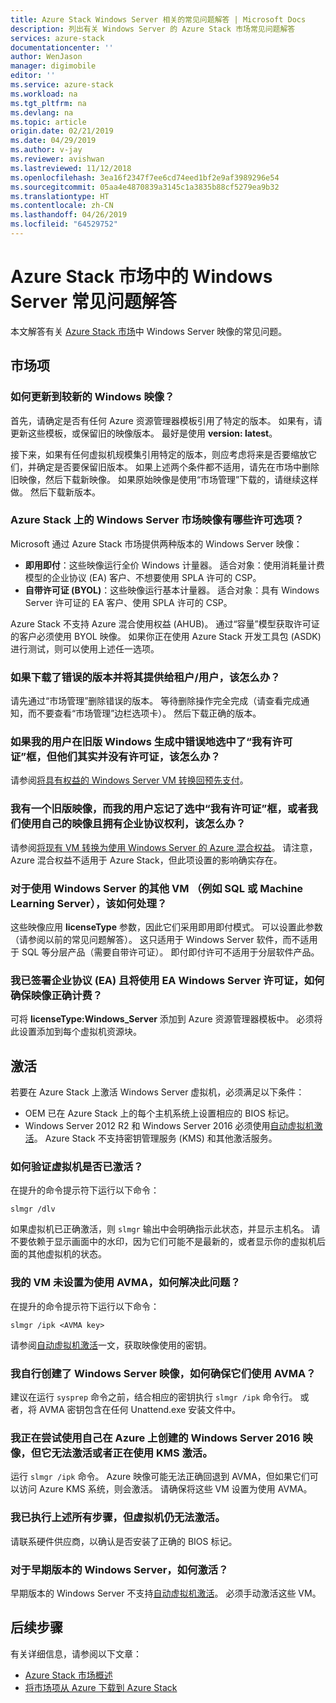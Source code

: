```yaml
---
title: Azure Stack Windows Server 相关的常见问题解答 | Microsoft Docs
description: 列出有关 Windows Server 的 Azure Stack 市场常见问题解答
services: azure-stack
documentationcenter: ''
author: WenJason
manager: digimobile
editor: ''
ms.service: azure-stack
ms.workload: na
ms.tgt_pltfrm: na
ms.devlang: na
ms.topic: article
origin.date: 02/21/2019
ms.date: 04/29/2019
ms.author: v-jay
ms.reviewer: avishwan
ms.lastreviewed: 11/12/2018
ms.openlocfilehash: 3ea16f2347f7ee6cd74eed1bf2e9af3989296e54
ms.sourcegitcommit: 05aa4e4870839a3145c1a3835b88cf5279ea9b32
ms.translationtype: HT
ms.contentlocale: zh-CN
ms.lasthandoff: 04/26/2019
ms.locfileid: "64529752"
---
```

# <a name="windows-server-in-azure-stack-marketplace-faq"></a>Azure Stack 市场中的 Windows Server 常见问题解答

本文解答有关 [Azure Stack 市场](azure-stack-marketplace.md)中 Windows Server 映像的常见问题。

## <a name="marketplace-items"></a>市场项

### <a name="how-do-i-update-to-a-newer-windows-image"></a>如何更新到较新的 Windows 映像？

首先，请确定是否有任何 Azure 资源管理器模板引用了特定的版本。 如果有，请更新这些模板，或保留旧的映像版本。 最好是使用 **version: latest**。

接下来，如果有任何虚拟机规模集引用特定的版本，则应考虑将来是否要缩放它们，并确定是否要保留旧版本。 如果上述两个条件都不适用，请先在市场中删除旧映像，然后下载新映像。 如果原始映像是使用“市场管理”下载的，请继续这样做。 然后下载新版本。

### <a name="what-are-the-licensing-options-for-windows-server-marketplace-images-on-azure-stack"></a>Azure Stack 上的 Windows Server 市场映像有哪些许可选项？

Microsoft 通过 Azure Stack 市场提供两种版本的 Windows Server 映像：

- **即用即付**：这些映像运行全价 Windows 计量器。
   适合对象：使用消耗量计费模型的企业协议 (EA) 客户、不想要使用 SPLA 许可的 CSP。
- **自带许可证 (BYOL)**：这些映像运行基本计量器。
   适合对象：具有 Windows Server 许可证的 EA 客户、使用 SPLA 许可的 CSP。

Azure Stack 不支持 Azure 混合使用权益 (AHUB)。 通过“容量”模型获取许可证的客户必须使用 BYOL 映像。 如果你正在使用 Azure Stack 开发工具包 (ASDK) 进行测试，则可以使用上述任一选项。

### <a name="what-if-i-downloaded-the-wrong-version-to-offer-my-tenantsusers"></a>如果下载了错误的版本并将其提供给租户/用户，该怎么办？

请先通过“市场管理”删除错误的版本。 等待删除操作完全完成（请查看完成通知，而不要查看“市场管理”边栏选项卡）。 然后下载正确的版本。

### <a name="what-if-my-user-incorrectly-checked-the-i-have-a-license-box-in-previous-windows-builds-and-they-dont-have-a-license"></a>如果我的用户在旧版 Windows 生成中错误地选中了“我有许可证”框，但他们其实并没有许可证，该怎么办？

请参阅[将具有权益的 Windows Server VM 转换回预先支付](/virtual-machines/windows/hybrid-use-benefit-licensing#powershell-1)。

### <a name="what-if-i-have-an-older-image-and-my-user-forgot-to-check-the-i-have-a-license-box-or-we-use-our-own-images-and-we-do-have-enterprise-agreement-entitlement"></a>我有一个旧版映像，而我的用户忘记了选中“我有许可证”框，或者我们使用自己的映像且拥有企业协议权利，该怎么办？

请参阅[将现有 VM 转换为使用 Windows Server 的 Azure 混合权益](/virtual-machines/windows/hybrid-use-benefit-licensing#convert-an-existing-vm-using-azure-hybrid-benefit-for-windows-server)。 请注意，Azure 混合权益不适用于 Azure Stack，但此项设置的影响确实存在。

### <a name="what-about-other-vms-that-use-windows-server-such-as-sql-or-machine-learning-server"></a>对于使用 Windows Server 的其他 VM （例如 SQL 或 Machine Learning Server），该如何处理？

这些映像应用 **licenseType** 参数，因此它们采用即用即付模式。 可以设置此参数（请参阅以前的常见问题解答）。 这只适用于 Windows Server 软件，而不适用于 SQL 等分层产品（需要自带许可证）。 即付即付许可不适用于分层软件产品。

### <a name="i-have-an-enterprise-agreement-ea-and-will-be-using-my-ea-windows-server-license-how-do-i-make-sure-images-are-billed-correctly"></a>我已签署企业协议 (EA) 且将使用 EA Windows Server 许可证，如何确保映像正确计费？

可将 **licenseType:Windows_Server** 添加到 Azure 资源管理器模板中。 必须将此设置添加到每个虚拟机资源块。

## <a name="activation"></a>激活

若要在 Azure Stack 上激活 Windows Server 虚拟机，必须满足以下条件：

- OEM 已在 Azure Stack 上的每个主机系统上设置相应的 BIOS 标记。
- Windows Server 2012 R2 和 Windows Server 2016 必须使用[自动虚拟机激活](https://docs.microsoft.com/previous-versions/windows/it-pro/windows-server-2012-R2-and-2012/dn303421(v=ws.11))。 Azure Stack 不支持密钥管理服务 (KMS) 和其他激活服务。

### <a name="how-can-i-verify-that-my-virtual-machine-is-activated"></a>如何验证虚拟机是否已激活？

在提升的命令提示符下运行以下命令：

```shell
slmgr /dlv
```

如果虚拟机已正确激活，则 `slmgr` 输出中会明确指示此状态，并显示主机名。 请不要依赖于显示画面中的水印，因为它们可能不是最新的，或者显示你的虚拟机后面的其他虚拟机的状态。

### <a name="my-vm-is-not-set-up-to-use-avma-how-can-i-fix-it"></a>我的 VM 未设置为使用 AVMA，如何解决此问题？

在提升的命令提示符下运行以下命令：

```shell
slmgr /ipk <AVMA key>
```

请参阅[自动虚拟机激活](https://docs.microsoft.com/previous-versions/windows/it-pro/windows-server-2012-R2-and-2012/dn303421(v=ws.11))一文，获取映像使用的密钥。

### <a name="i-create-my-own-windows-server-images-how-can-i-make-sure-they-use-avma"></a>我自行创建了 Windows Server 映像，如何确保它们使用 AVMA？

建议在运行 `sysprep` 命令之前，结合相应的密钥执行 `slmgr /ipk` 命令行。 或者，将 AVMA 密钥包含在任何 Unattend.exe 安装文件中。

### <a name="i-am-trying-to-use-my-windows-server-2016-image-created-on-azure-and-it-is-not-activating-or-using-kms-activation"></a>我正在尝试使用自己在 Azure 上创建的 Windows Server 2016 映像，但它无法激活或者正在使用 KMS 激活。

运行 `slmgr /ipk` 命令。 Azure 映像可能无法正确回退到 AVMA，但如果它们可以访问 Azure KMS 系统，则会激活。 请确保将这些 VM 设置为使用 AVMA。

### <a name="i-have-performed-all-of-these-steps-but-my-virtual-machines-are-still-not-activating"></a>我已执行上述所有步骤，但虚拟机仍无法激活。

请联系硬件供应商，以确认是否安装了正确的 BIOS 标记。

### <a name="what-about-earlier-versions-of-windows-server"></a>对于早期版本的 Windows Server，如何激活？

早期版本的 Windows Server 不支持[自动虚拟机激活](https://docs.microsoft.com/previous-versions/windows/it-pro/windows-server-2012-R2-and-2012/dn303421(v=ws.11))。 必须手动激活这些 VM。

## <a name="next-steps"></a>后续步骤

有关详细信息，请参阅以下文章：

- [Azure Stack 市场概述](azure-stack-marketplace.md)
- [将市场项从 Azure 下载到 Azure Stack](azure-stack-download-azure-marketplace-item.md)
